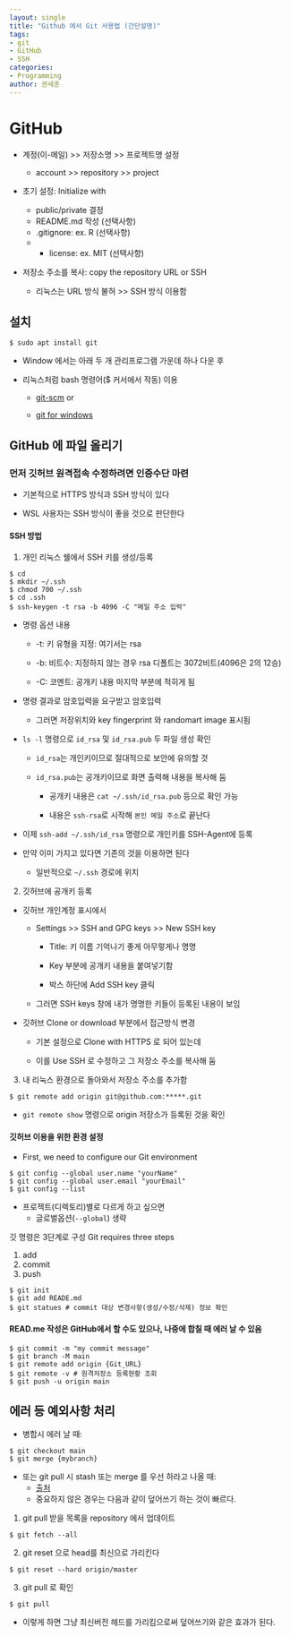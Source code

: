 ```yaml
---
layout: single
title: "Github 에서 Git 사용법 (간단설명)"
tags:
- git
- GitHub
- SSH
categories:
- Programming
author: 권세훈
---
```


# GitHub

- 계정(이-메일) >> 저장소명 >> 프로젝트명 설정  
  * account >> repository >> project

- 초기 설정: Initialize with  
  - public/private 결정  
  - README.md 작성 (선택사항)  
  - .gitignore: ex. R (선택사항)  
  - - license: ex. MIT (선택사항)  

- 저장소 주소를 복사: copy the repository URL or SSH
  - 리눅스는 URL 방식 불허 >> SSH 방식 이용함

## 설치

```
$ sudo apt install git
```

- Window 에서는 아래 두 개 관리프로그램 가운데 하나 다운 후  
- 리눅스처럼 bash 명령어($ 커서에서 작동) 이용

  * [git-scm](https://git-scm.com/) or

  * [git for windows](https://gitforwindows.org/)

## GitHub 에 파일 올리기

### 먼저 깃허브 원격접속 수정하려면 인증수단 마련

- 기본적으로 HTTPS 방식과 SSH 방식이 있다

- WSL 사용자는 SSH 방식이 좋을 것으로 판단한다

#### SSH 방법

1) 개인 리눅스 쉘에서 SSH 키를 생성/등록
  
  ```
  $ cd
  $ mkdir ~/.ssh
  $ chmod 700 ~/.ssh
  $ cd .ssh
  $ ssh-keygen -t rsa -b 4096 -C "메일 주소 입력"
  ```
  
* 명령 옵션 내용
  
  * -t: 키 유형을 지정: 여기서는 rsa
    
  * -b: 비트수: 지정하지 않는 경우 rsa 디폴트는 3072비트(4096은 2의 12승)
  
  * -C: 코멘트: 공개키 내용 마지막 부분에 적히게 됨
  
* 명령 결과로 암호입력을 요구받고 암호입력
  
  - 그러면 저장위치와 key fingerprint 와 randomart image 표시됨
  
* `ls -l` 명령으로 `id_rsa` 및 `id_rsa.pub` 두 파일 생성 확인
  
  - `id_rsa`는 개인키이므로 절대적으로 보안에 유의할 것
  
  - `id_rsa.pub`는 공개키이므로 화면 출력해 내용을 복사해 둠
  
    * 공개키 내용은 `cat ~/.ssh/id_rsa.pub` 등으로 확인 가능
      
    * 내용은 `ssh-rsa`로 시작해 `본인 메일 주소`로 끝난다 
  
* 이제 `ssh-add ~/.ssh/id_rsa` 명령으로 개인키를 SSH-Agent에 등록
  
* 만약 이미 가지고 있다면 기존의 것을 이용하면 된다
  
  - 일반적으로 `~/.ssh` 경로에 위치
  
2) 깃허브에 공개키 등록
  
* 깃허브 개인계정 표시에서 
  
  - Settings >> SSH and GPG keys >> New SSH key
  
    * Title: 키 이름 기억나기 좋게 아무렇게나 명명
  
    * Key 부분에 공개키 내용을 붙여넣기함
    
    * 박스 하단에 Add SSH key 클릭
    
  - 그러면 SSH keys 창에 내가 명명한 키들이 등록된 내용이 보임
    
* 깃허브 Clone or download 부분에서 접근방식 변경
  
  - 기본 설정으로 Clone with HTTPS 로 되어 있는데
    
  - 이를 Use SSH 로 수정하고 그 저장소 주소를 복사해 둠 
  
3) 내 리눅스 환경으로 돌아와서 저장소 주소를 추가함
  
  ```
  $ git remote add origin git@github.com:*****.git
  ```
  
- `git remote show` 명령으로 origin 저장소가 등록된 것을 확인
  

#### 깃허브 이용을 위한 환경 설정

- First, we need to configure our Git environment

```
$ git config --global user.name "yourName"
$ git config --global user.email "yourEmail"
$ git config --list 
```
- 프로젝트(디렉토리)별로 다르게 하고 싶으면  
  - 글로벌옵션(`--global`) 생략

깃 명령은 3단계로 구성
Git requires three steps

  1) add
  2) commit
  3) push

```
$ git init
$ git add READE.md 
$ git statues # commit 대상 변경사항(생성/수정/삭제) 정보 확인 
```
#### READ.me 작성은 GitHub에서 할 수도 있으나, 나중에 합칠 때 에러 날 수 있음

```
$ git commit -m "my commit message" 
$ git branch -M main 
$ git remote add origin {Git_URL} 
$ git remote -v # 원격저장소 등록현황 조회
$ git push -u origin main
```
  

## 에러 등 예외사항 처리

- 병합시 에러 날 때:
```
$ git checkout main
$ git merge {mybranch}
```

- 또는 git pull 시 stash 또는 merge 를 우선 하라고 나올 때: 
  * [출처](https://mosei.tistory.com/entry/GIT-git-pull-시-merge-오류가-날때-강제-git-pull-덮어쓰기-방법)
  * 중요하지 않은 경우는 다음과 같이 덮어쓰기 하는 것이 빠르다.
  
1. git pull 받을 목록을 repository 에서 업데이트
```
$ git fetch --all
```
  
2. git reset 으로 head를 최신으로 가리킨다
```
$ git reset --hard origin/master
```

3. git pull 로 확인
```
$ git pull
```
  * 이렇게 하면 그냥 최신버전 헤드를 가리킴으로써 덮어쓰기와 같은 효과가 된다.
